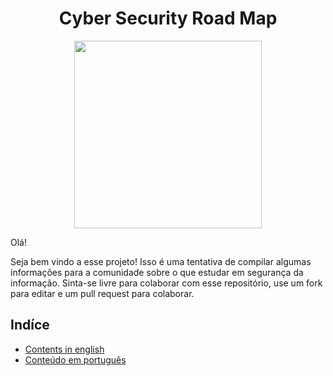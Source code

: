 <h1 align="center"> Cyber Security Road Map </h1>

<div align='center'>
    <img src='https://i.imgur.com/L9nmyHE.png' width="300" height="300">
</div>

Olá!

Seja bem vindo a esse projeto! Isso é uma tentativa de compilar algumas informações para a comunidade sobre o que estudar em segurança da informação.
Sinta-se livre para colaborar com esse repositório, use um fork para editar e um pull request para colaborar.


## Indíce
- [Contents in english](readme_en.md)
- [Conteúdo em português](readme_pt-br.md)
